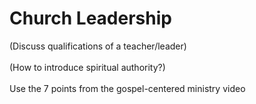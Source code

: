 # Church Leadership

<Todo>
(Discuss qualifications of a teacher/leader)
<br><br>
(How to introduce spiritual authority?)
<br><br>
Use the 7 points from the gospel-centered ministry video
</Todo>
